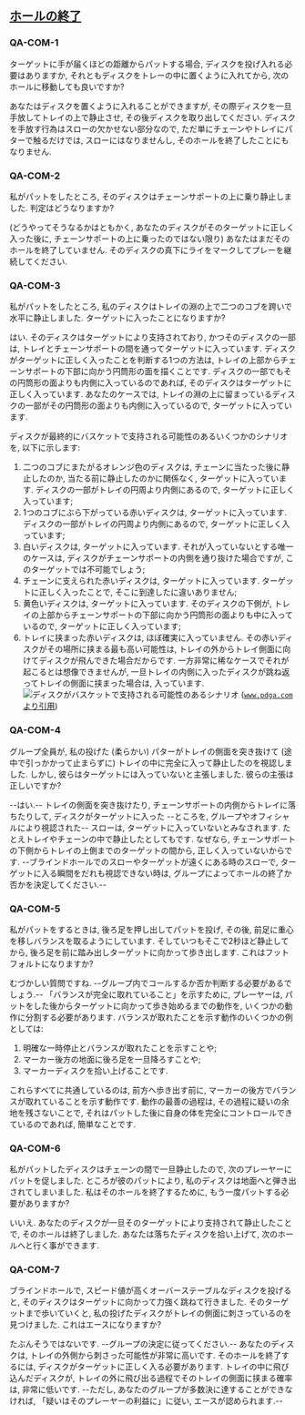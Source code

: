 ## [ホールの終了](807)

### QA-COM-1
ターゲットに手が届くほどの距離からパットする場合,
ディスクを投げ入れる必要はありますか,
それともディスクをトレーの中に置くように入れてから,
次のホールに移動しても良いですか?

あなたはディスクを置くように入れることができますが,
その際ディスクを一旦手放してトレイの上で静止させ,
その後ディスクを取り出してください.
ディスクを手放す行為はスローの欠かせない部分なので,
ただ単にチェーンやトレイにパターで触るだけでは,
スローにはなりませんし,
そのホールを終了したことにもなりません.

### QA-COM-2
私がパットをしたところ,
そのディスクはチェーンサポートの上に乗り静止しました.
判定はどうなりますか?

(どうやってそうなるかはともかく,
あなたのディスクがそのターゲットに正しく入った後に,
チェーンサポートの上に乗ったのではない限り)
あなたはまだそのホールを終了していません.
そのディスクの真下にライをマークしてプレーを継続してください.

### QA-COM-3
私がパットをしたところ,
私のディスクはトレイの淵の上で二つのコブを跨いで水平に静止しました.
ターゲットに入ったことになりますか?

はい.
そのディスクはターゲットにより支持されており,
かつそのディスクの一部は,
トレイとチェーンサポートの間を通ってターゲットに入っています.
ディスクがターゲットに正しく入ったことを判断する1つの方法は,
トレイの上部からチェーンサポートの下部に向かう円筒形の面を描くことです.
ディスクの一部でもその円筒形の面よりも内側に入っているのであれば,
そのディスクはターゲットに正しく入っています.
あなたのケースでは,
トレイの淵の上に留まっているディスクの一部がその円筒形の面よりも内側に入っているので,
ターゲットに入っています.

ディスクが最終的にバスケットで支持される可能性のあるいくつかのシナリオを,
以下に示します:

1. 二つのコブにまたがるオレンジ色のディスクは,
チェーンに当たった後に静止したのか,
当たる前に静止したのかに関係なく,
ターゲットに入っています.
ディスクの一部がトレイの円周より内側にあるので,
ターゲットに正しく入っています;
1. 1つのコブにぶら下がっている赤いディスクは,
ターゲットに入っています.
ディスクの一部がトレイの円周より内側にあるので,
ターゲットに正しく入っています;
1. 白いディスクは,
ターゲットに入っています.
それが入っていないとする唯一のケースは,
ディスクがチェーンサポートの内側を通り抜けた場合ですが,
このターゲットでは不可能でしょう;
1. チェーンに支えられた赤いディスクは,
ターゲットに入っています.
ターゲットに正しく入ったことで,
そこに到達したに違いありません;
1. 黄色いディスクは,
ターゲットに入っています.
そのディスクの下側が,
トレイの上部からチェーンサポートの下部に向かう円筒形の面よりも中に入っているので,
ターゲットに正しく入っています;
1. トレイに挟まった赤いディスクは,
ほぼ確実に入っていません.
その赤いディスクがその場所に挟まる最も高い可能性は,
トレイの外からトレイ側面に向けてディスクが飛んできた場合だからです.
一方非常に稀なケースでそれが起こるとは想像できませんが,
一旦トレイの内側に入ったディスクが跳ね返ってトレイの側面に挟まった場合は,
入っています.
![ディスクがバスケットで支持される可能性のあるシナリオ](https://www.pdga.com/files/rules/qa/putts.jpg)
([`www.pdga.com`より引用](https://www.pdga.com/files/rules/qa/putts.jpg))

### QA-COM-4
グループ全員が,
私の投げた
(柔らかい)
パターがトレイの側面を突き抜けて
(途中で引っかかって止まらずに)
トレイの中に完全に入って静止したのを視認しました.
しかし,
彼らはターゲットには入っていないと主張しました.
彼らの主張は正しいですか?

--はい.--
トレイの側面を突き抜けたり,
チェーンサポートの内側からトレイに落ちたりして,
ディスクがターゲットに入った
--ところを, グループやオフィシャルにより視認された--
スローは,
ターゲットに入っていないとみなされます.
たとえトレイやチェーンの中で静止したとしてもです.
なぜなら,
チェーンサポートの下側からトレイの上側までのターゲットの間から,
正しく入っていないからです.
--ブラインドホールでのスローやターゲットが遠くにある時のスローで,
ターゲットに入る瞬間をだれも視認できない時は,
グループによってホールの終了か否かを決定してください.--

### QA-COM-5
私がパットをするときは,
後ろ足を押し出してパットを投げ,
その後,
前足に重心を移しバランスを取るようにしています.
そしていつもそこで2秒ほど静止してから,
後ろ足を前に踏み出しターゲットに向かって歩き出します.
これはフットフォルトになりますか?

むづかしい質問ですね.
--グループ内でコールするか否か判断する必要があるでしょう.--
「バランスが完全に取れていること」を示すために,
プレーヤーは,
パットをした後からターゲットに向かって歩き始めるまでの動作を,
いくつかの動作に分割する必要があります.
バランスが取れたことを示す動作のいくつかの例としては:

1. 明確な一時停止とバランスが取れたことを示すことや;
1. マーカー後方の地面に後ろ足を一旦降ろすことや;
1. マーカーディスクを拾い上げることです.

これらすべてに共通しているのは,
前方へ歩き出す前に,
マーカーの後方でバランスが取れていることを示す動作です.
動作の最善の過程は,
その過程に疑いの余地を残さないことで,
それはパットした後に自身の体を完全にコントロールできているのであれば,
簡単なことです.

### QA-COM-6
私がパットしたディスクはチェーンの間で一旦静止したので,
次のプレーヤーにパットを促しました.
ところが彼のパットにより,
私のディスクは地面へと弾き出されてしまいました.
私はそのホールを終了するために,
もう一度パットする必要がありますか?

いいえ.
あなたのディスクが一旦そのターゲットにより支持されて静止したことで,
そのホールは終了しました.
あなたは落ちたディスクを拾い上げて,
次のホールへと行く事ができます.

### QA-COM-7
ブラインドホールで,
スピード値が高くオーバーステーブルなディスクを投げると,
そのディスクはターゲットに向かって力強く跳ねて行きました.
そのターゲットまで歩いていくと,
私の投げたディスクがトレイの側面に刺さっているのを見つけました.
これはエースになりますか?

たぶんそうではないです.
--グループの決定に従ってください.--
あなたのディスクは,
トレイの外側から刺さった可能性が非常に高いです.
そのホールを終了するには,
ディスクがターゲットに正しく入る必要があります.
トレイの中に飛び込んだディスクが,
トレイの外に飛び出る過程でそのトレイの側面に挟まる確率は,
非常に低いです.
--ただし,
あなたのグループが多数決に達することができなければ,
「疑いはそのプレーヤーの利益に」に従い,
エースが認められます.--
